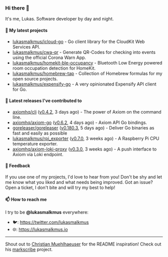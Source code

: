 ### Hi there 👋

It's me, Lukas. Software developer by day and night.

#### 🌱 My latest projects

- [lukasmalkmus/icloud-go](https://github.com/lukasmalkmus/icloud-go) - Go client library for the CloudKit Web Services API.
- [lukasmalkmus/cwa-qr](https://github.com/lukasmalkmus/cwa-qr) - Generate QR-Codes for checking into events using the official Corona Warn App.
- [lukasmalkmus/homekit-ble-occupancy](https://github.com/lukasmalkmus/homekit-ble-occupancy) - Bluetooth Low Energy powered room occupation detection for HomeKit.
- [lukasmalkmus/homebrew-tap](https://github.com/lukasmalkmus/homebrew-tap) - Collection of Homebrew formulas for my open source projects.
- [lukasmalkmus/expensify-go](https://github.com/lukasmalkmus/expensify-go) - A very opinionated Expensify API client for Go.

#### 🔭 Latest releases I've contributed to

- [axiomhq/cli](https://github.com/axiomhq/cli) ([v0.4.2](https://github.com/axiomhq/cli/releases/tag/v0.4.2), 3 days ago) - The power of Axiom on the command line.
- [axiomhq/axiom-go](https://github.com/axiomhq/axiom-go) ([v0.6.2](https://github.com/axiomhq/axiom-go/releases/tag/v0.6.2), 4 days ago) - Axiom API Go bindings.
- [goreleaser/goreleaser](https://github.com/goreleaser/goreleaser) ([v0.180.3](https://github.com/goreleaser/goreleaser/releases/tag/v0.180.3), 5 days ago) - Deliver Go binaries as fast and easily as possible
- [lukasmalkmus/rpi_exporter](https://github.com/lukasmalkmus/rpi_exporter) ([v0.7.0](https://github.com/lukasmalkmus/rpi_exporter/releases/tag/v0.7.0), 3 weeks ago) - A Raspberry Pi CPU temperature exporter.
- [axiomhq/axiom-loki-proxy](https://github.com/axiomhq/axiom-loki-proxy) ([v0.3.0](https://github.com/axiomhq/axiom-loki-proxy/releases/tag/v0.3.0), 3 weeks ago) - A push interface to Axiom via Loki endpoint.

#### 💬 Feedback

If you use one of my projects, I'd love to hear from you! Don't be shy and let
me know what you liked and what needs being improved. Got an issue? Open a
ticket, I don't bite and will try my best to help!

#### 📫 How to reach me

I try to be **@lukasmalkmus** everywhere:

- 🐦: https://twitter.com/lukasmalkmus
- 🌐: https://lukasmalkmus.io

---

Shout out to [Christian Muehlhaeuser](https://github.com/muesli) for the README
inspiration! Check out his [markscribe](https://github.com/muesli/markscribe)
project.
